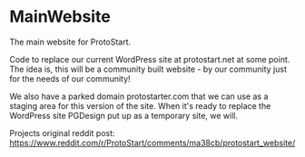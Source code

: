 # MainWebsite
The main website for ProtoStart.

Code to replace our current WordPress site at protostart.net at some point. 
The idea is, this will be a community built website - by our community just for the needs of our community!

We also have a parked domain protostarter.com that we can use as a staging area for this version of the site. When it's ready to replace the WordPress site PGDesign put up as a temporary site, we will. 

Projects original reddit post: https://www.reddit.com/r/ProtoStart/comments/ma38cb/protostart_website/


